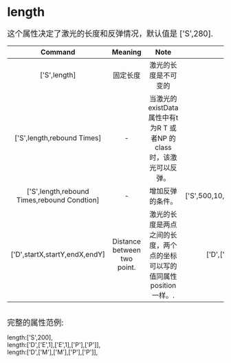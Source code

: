 # length
<font size=4>这个属性决定了激光的长度和反弹情况，默认值是 ['S',280].</font>
<br/>

|                       Command                       |           Meaning           |                             Note                             |                Example                 |
| :-------------------------------------------------: | :-------------------------: | :----------------------------------------------------------: | :------------------------------------: |
|                    ['S',length]                     |          固定长度           |                     激光的长度是不可变的                     |               ['S',200]                |
|             ['S',length,rebound Times]              |              -              | 当激光的existData属性中有t为R T 或者NP 的class时，该激光可以反弹。 |              ['S',500,-1]              |
| [&#39;S&#39;,length,rebound Times,rebound Condtion] |              -              |                       增加反弹的条件。                       | ['S',500,10,'$gameSwitches.value(10)'] |
|            ['D',startX,startY,endX,endY]            | Distance between two point. | 激光的长度是两点之间的长度，两个点的坐标可以写的值同属性position一样。. |   ['D',['E',1],['E',1],['P'],['P']]    |

<br/>
<font size=4>完整的属性范例:    </font>

length:['S',200],   
length:['D',['E',1],['E',1],['P'],['P']],   
length:['D',['M'],['M'],['P'],['P']],   

